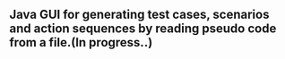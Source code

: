 ## Java GUI for generating test cases, scenarios and action sequences by reading pseudo code from a file.(In progress..)
